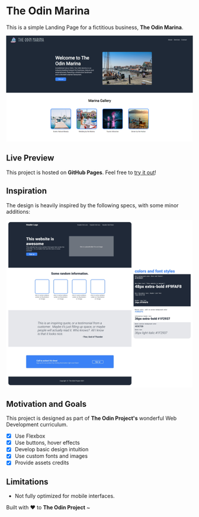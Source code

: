 # The Odin Marina

This is a simple Landing Page for a fictitious business, **The Odin Marina**.

![](./images/chrome_yg7FK.png) 

## Live Preview

This project is hosted on **GitHub Pages**. Feel free to [try it out](https://raineedust.github.io/the-odin-marina/)!

## Inspiration

The design is heavily inspired by the following specs, with some minor additions:

![The Odin Project layout](./images/inspo.jpg "The Odin Project layout")

## Motivation and Goals

This project is designed as part of **The Odin Project's** wonderful Web Development curriculum.

- [x] Use Flexbox
- [x] Use buttons, hover effects
- [x] Develop basic design intuition
- [x] Use custom fonts and images
- [x] Provide assets credits

## Limitations

- Not fully optimized for mobile interfaces.

Built with :heart: to **The Odin Project** ~
